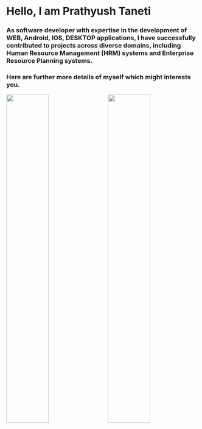 # Hello, I am Prathyush Taneti

### As software developer with expertise in the development of WEB, Android, IOS, DESKTOP applications, I have successfully contributed to projects across diverse domains, including Human Resource Management (HRM) systems and Enterprise Resource Planning systems. 

### Here are further more details of myself which might interests you.

<img align="left" width="47%" src="https://github-readme-stats.vercel.app/api/top-langs/?username=PrathyushTaneti&layout=compact&show_icons=true&theme=radical"/>
<img align="right" width="47%" src="https://github-readme-stats.vercel.app/api?username=PrathyushTaneti&show_icons=true&theme=radical"/>





<!--
**PrathyushTaneti/PrathyushTaneti** is a ✨ _special_ ✨ repository because its `README.md` (this file) appears on your GitHub profile.

Here are some ideas to get you started:

- 🔭 I’m currently working on ...
- 🌱 I’m currently learning ...
- 👯 I’m looking to collaborate on ...
- 🤔 I’m looking for help with ...
- 💬 Ask me about ...
- 📫 How to reach me: ...
- 😄 Pronouns: ...
- ⚡ Fun fact: ...
-->
